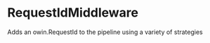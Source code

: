 RequestIdMiddleware
===================

Adds an owin.RequestId to the pipeline using a variety of strategies
